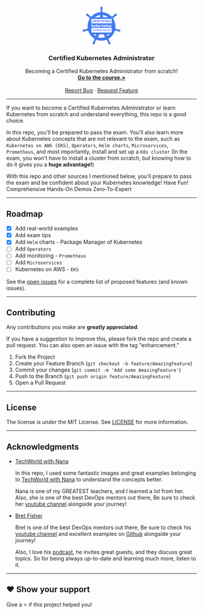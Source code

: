 <!-- PROJECT LOGO -->
<br />
<div align="center">
  <a href="https://github.com/alifiroozi80/CKA">
    <img src="CKA/images/logo.png" alt="Logo" width="100" height="100">
  </a>

<h3 align="center">Certified Kubernetes Administrator</h3>

  <p align="center">
    Becoming a Certified Kubernetes Administrator from scratch!
    <br />
    <a href="https://github.com/alifiroozi80/CKA/tree/main/CKA"><strong>Go to the course.»</strong></a>
    <br />
    <br />
    <a href="https://github.com/alifiroozi80/CKA/issues">Report Bug</a>
    ·
    <a href="https://github.com/alifiroozi80/CKA/issues">Request Feature</a>
  </p>
</div>

---

If you want to become a Certified Kubernetes Administrator or learn Kubernetes from scratch and understand everything, this repo is a good choice.

In this repo, you'll be prepared to pass the exam. You'll also learn more about Kubernetes concepts that are not relevant to the exam, such as `Kubernetes on AWS (EKS)`, `Operators`, `Helm charts`, `Microservices`, `Prometheus`, and most importantly, install and set up a `K8s cluster` (In the exam, you won't have to install a cluster from scratch, but knowing how to do it gives you a **huge advantage!**)

With this repo and other sources I mentioned below, you'll prepare to pass the exam and be confident about your Kubernetes knowledge!
Have Fun!
Comprehensive
Hands-On Demos
Zero-To-Expert

---

<!-- ROADMAP -->

## Roadmap

- [x] Add real-world examples
- [x] Add exam tips
- [x] Add `Helm` charts - Package Manager of Kubernetes
- [ ] Add `Operators`
- [ ] Add monitoring - `Prometheus`
- [ ] Add `Microservices`
- [ ] Kubernetes on AWS - `EKS`

See the [open issues](https://github.com/alifiroozi80/CKA/issues) for a complete list of proposed features (and known
issues).

---

<!-- CONTRIBUTING -->

## Contributing

Any contributions you make are **greatly appreciated**.


If you have a suggestion to improve this, please fork the repo and create a pull request. You can also open an issue with the tag "enhancement."

1) Fork the Project
2) Create your Feature Branch (`git checkout -b feature/AmazingFeature`)
3) Commit your changes (`git commit -m 'Add some AmazingFeature'`)
4) Push to the Branch (`git push origin feature/AmazingFeature`)
5) Open a Pull Request

---

<!-- LICENSE -->

## License

The license is under the MIT License. See [LICENSE](https://github.com/alifiroozi80/CKA/blob/main/LICENSE) for more information.

---

<!-- ACKNOWLEDGMENTS -->

## Acknowledgments



* [TechWorld with Nana](https://www.techworld-with-nana.com)

  In this repo, I used some fantastic images and great examples belonging to [TechWorld with Nana](https://www.techworld-with-nana.com) to understand the concepts better.

  Nana is one of my GREATEST teachers, and I learned a lot from her. Also, she is one of the best DevOps mentors out there, Be sure to check her [youtube channel](https://www.youtube.com/c/TechWorldwithNana) alongside your journey!

* [Bret Fisher](https://www.bretfisher.com)

  Bret is one of the best DevOps mentors out there, Be sure to check his [youtube channel](https://www.youtube.com/BretFisherDockerandDevOps) and excellent examples on [Github](https://github.com/BretFisher#my-examples-and-templates-new-stuff-on-top) alongside your journey!

  Also, I love his [podcast](https://www.bretfisher.com/podcast/), he invites great guests, and they discuss great topics. So for being always up-to-date and learning much more, listen to it.

---

## ❤ Show your support

Give a ⭐️ if this project helped you!
